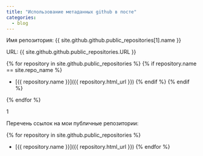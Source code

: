 ```yaml
---
title: "Использование метаданных github в посте"
categories:
  - blog
---
```


Имя репозитория: {{ site.github.github.public_repositories[1].name }}

URL: {{ site.github.github.public_repositories.URL }}



{% for repository in site.github.public_repositories %}
  {% if repository.name == site.repo_name %}
  * [{{ repository.name }}]({{ repository.html_url }})
  {% endif %}
{% endif %}

{% endfor %} 

1

Перечень ссылок на мои публичные репозитории:

{% for repository in site.github.public_repositories %}
  * [{{ repository.name }}]({{ repository.html_url }})
{% endfor %}